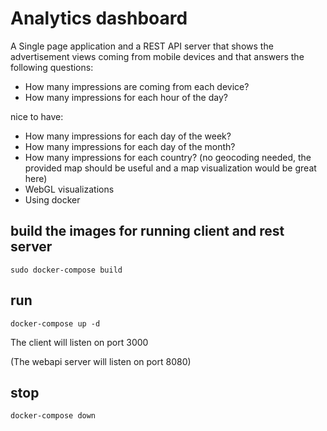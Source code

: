 # Analytics dashboard

A Single page application and a REST API server that shows the advertisement views coming from mobile devices and that answers the following questions:

* How many impressions are coming from each device?
* How many impressions for each hour of the day?

nice to have:

* How many impressions for each day of the week?
* How many impressions for each day of the month?
* How many impressions for each country? (no geocoding needed, the provided map should be useful and a map visualization would be great here)
* WebGL visualizations
* Using docker



## build the images for running client and rest server

```
sudo docker-compose build
```

## run

```
docker-compose up -d
```

The client will listen on port 3000

(The webapi server will listen on port 8080)


## stop

```
docker-compose down
```

